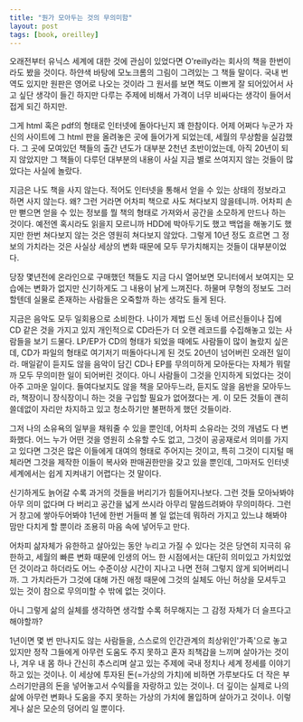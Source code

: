 ```yaml
---
title: "뭔가 모아두는 것의 무의미함"
layout: post
tags: [book, oreilley]
---
```


오래전부터 유닉스 세계에 대한 것에 관심이 있었다면 O'reilly라는 회사의 책을 한번이라도 봤을 것이다. 하얀색 바탕에 모노크롬의 그림이 그려있는 그 책들 말이다. 국내 번역도 있지만 원판은 영어로 나오는 것이라 그 원서를 보면 책도 이쁘게 잘 되어있어서 사고 싶단 생각이 들긴 하지만 다루는 주제에 비해서 가격이 너무 비싸다는 생각이 들어서 접게 되긴 하지만.

그게 html 혹은 pdf의 형태로 인터넷에 돌아다닌지 꽤 한참이다. 어제 어쩌다 누군가 자신의 사이트에 그 html 판을 올려놓은 곳에 들어가게 되었는데, 세월의 무상함을 실감했다. 그 곳에 모여있던 책들의 출간 년도가 대부분 2천년 초반이었는데, 아직 20년이 되지 않았지만 그 책들이 다루던 대부분의 내용이 사실 지금 별로 쓰여지지 않는 것들이 많았다는 사실에 놀랐다.

지금은 나도 책을 사지 않는다. 적어도 인터넷을 통해서 얻을 수 있는 상태의 정보라고 하면 사지 않는다. 왜? 그런 거라면 어차피 책으로 사도 쳐다보지 않을테니까. 어차피 손만 뻗으면 얻을 수 있는 정보를 뭘 책의 형태로 가져와서 공간을 소모하게 만드나 하는 것이다. 예전엔 혹시라도 읽을지 모르니까 HDD에 박아두기도 했고 백업을 해놓기도 했지만 한번 쳐다보지 않는 것은 영원히 쳐다보지 않았다. 그렇게 10년 정도 흐르면 그 정보의 가치라는 것은 사실상 세상의 변화 때문에 모두 무가치해지는 것들이 대부분이었다. 

당장 몇년전에 온라인으로 구매했던 책들도 지금 다시 열어보면 모니터에서 보여지는 모습에는 변화가 없지만 신기하게도 그 내용이 낡게 느껴진다. 하물며 무형의 정보도 그러할텐데 실물로 존재하는 사람들은 오죽할까 하는 생각도 들게 된다. 

지금은 음악도 모두 일회용으로 소비한다. 나이가 제법 드신 동네 어르신들이나 집에 CD 같은 것을 가지고 있지 개인적으로 CD라든가 더 오랜 레코드를 수집해놓고 있는 사람들을 보기 드물다. LP/EP가 CD의 형태가 되었을 때에도 사람들이 많이 놀랐지 싶은데, CD가 파일의 형태로 여기저기 떠돌아다니게 된 것도 20년이 넘어버린 오래전 일이라. 매일같이 듣지도 않을 음악이 담긴 CD나 EP를 무의미하게 모아둔다는 자체가 뭐랄까 모두 무의미한 일이 되어버린 것이다. 아니 사람들이 그것을 인지하게 되었다는 것이 아주 고마운 일이다. 들여다보지도 않을 책을 모아두느라, 듣지도 않을 음반을 모아두느라, 책장이니 장식장이니 하는 것을 구입할 필요가 없어졌다는 게. 이 모든 것들이 괜히 쓸데없이 자리만 차지하고 있고 청소하기만 불편하게 했던 것들이라.

그저 나의 소유욕의 일부을 채워줄 수 있을 뿐인데, 어차피 소유라는 것의 개념도 다 변화했다. 어느 누가 어떤 것을 영원히 소유할 수도 없고, 그것이 공공재로서 의미를 가지고 있다면 그것은 많은 이들에게 대여의 형태로 주어지는 것이고, 특히 그것이 디지털 매체라면 그것을 제작한 이들이 복사와 판매권한만을 갖고 있을 뿐인데, 그마저도 인터넷 세계에서는 쉽게 지켜내기 어렵다는 것 말이다. 

신기하게도 늙어갈 수록 과거의 것들을 버리기가 힘들어지나보다. 그런 것들 모아놔봐야 아무 의미 없다며 다 버리고 공간을 넓게 쓰시라 아무리 말씀드려봐야 무의미하다. 그런 거 창고에 쌓아두어봐야 1년에 한번 거들떠 볼 일 없는데 뭐하러 가지고 있느냐 해봐야 맘만 다치게 할 뿐이라 조용히 마음 속에 넣어두고 만다.

어차피 삶자체가 유한하고 살아있는 동안 누리고 가질 수 있다는 것은 당연히 지극히 유한하고, 세월의 빠른 변화 때문에 인생의 어느 한 시점에서는 대단히 의미있고 가치있었던 것이라고 하더라도 어느 수준이상 시간이 지나고 나면 전혀 그렇지 않게 되어버리니까. 그 가치라든가 그것에 대해 가진 애정 때문에 그것의 실체도 아닌 허상을 모셔두고 있는 것이 참으로 무의미할 수 밖에 없는 것이다. 

아니 그렇게 삶의 실체를 생각하면 생각할 수록 허무해지는 그 감정 자체가 더 슬프다고 해야할까? 

1년이면 몇 번 만나지도 않는 사람들을, 스스로의 인간관계의 최상위인'가족'으로 놓고 있지만 정작 그들에게 아무런 도움도 주지 못하고 혼자 죄책감을 느끼며 살아가는 것이나, 겨우 내 몸 하나 간신히 추스리며 살고 있는 주제에 국내 정치나 세계 정세를 이야기 하고 있는 것이나. 이 세상에 투자된 돈(=가상의 가치)에 비하면 가루보다도 더 작은 부스러기만큼의 돈을 넣어놓고서 수익률을 자랑하고 있는 것이나. 더 깊이는 실제로 나의 삶에 아무런 변화나 도움을 주지 못하는 가상의 가치에 몰입하며 살아가고 것이나. 이렇게나 삶은 모순의 덩어리 일 뿐이다.
